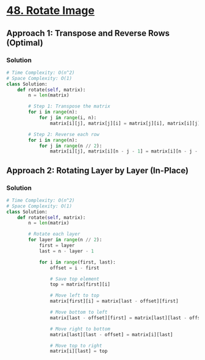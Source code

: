 # [48. Rotate Image](https://leetcode.com/problems/rotate-image/)

## Approach 1: Transpose and Reverse Rows (Optimal)

### Solution
```python
# Time Complexity: O(n^2)
# Space Complexity: O(1)
class Solution:
    def rotate(self, matrix):
        n = len(matrix)

        # Step 1: Transpose the matrix
        for i in range(n):
            for j in range(i, n):
                matrix[i][j], matrix[j][i] = matrix[j][i], matrix[i][j]

        # Step 2: Reverse each row
        for i in range(n):
            for j in range(n // 2):
                matrix[i][j], matrix[i][n - j - 1] = matrix[i][n - j - 1], matrix[i][j]
```

## Approach 2: Rotating Layer by Layer (In-Place)

### Solution
```python
# Time Complexity: O(n^2)
# Space Complexity: O(1)
class Solution:
    def rotate(self, matrix):
        n = len(matrix)

        # Rotate each layer
        for layer in range(n // 2):
            first = layer
            last = n - layer - 1

            for i in range(first, last):
                offset = i - first

                # Save top element
                top = matrix[first][i]

                # Move left to top
                matrix[first][i] = matrix[last - offset][first]

                # Move bottom to left
                matrix[last - offset][first] = matrix[last][last - offset]

                # Move right to bottom
                matrix[last][last - offset] = matrix[i][last]

                # Move top to right
                matrix[i][last] = top
```


